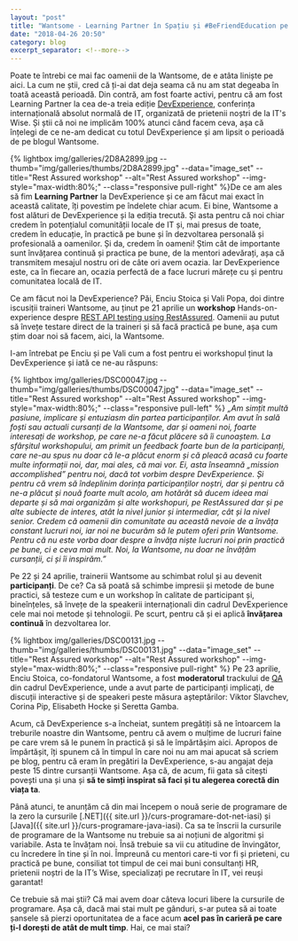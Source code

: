 ```yaml
---
layout: "post"
title: "Wantsome - Learning Partner în Spațiu și #BeFriendEducation pe Pământ"
date: "2018-04-26 20:50"
category: blog
excerpt_separator: <!--more-->
---
```

Poate te întrebi ce mai fac oamenii de la Wantsome, de e atâta liniște pe aici. La cum ne știi, cred că ți-ai dat deja seama că nu am stat degeaba în toată această perioadă. Din contră, am fost foarte activi, pentru că am fost Learning Partner la cea de-a treia ediție [DevExperience](http://devexperience.ro/), conferința internațională absolut normală de IT, organizată de prietenii noștri de la IT's Wise. Și știi că noi ne implicăm 100% atunci când facem ceva, așa că înțelegi de ce ne-am dedicat cu totul DevExperience și am lipsit o perioadă de pe blogul Wantsome.
<!--more-->

{% lightbox img/galleries/2D8A2899.jpg --thumb="img/galleries/thumbs/2D8A2899.jpg" --data="image_set" --title="Rest Assured workshop" --alt="Rest Assured workshop" --img-style="max-width:80%;" --class="responsive pull-right" %}De ce am ales să fim **Learning Partner** la DevExperience și ce am făcut mai exact în această calitate, îți povestim pe îndelete chiar acum. Ei bine, Wantsome a fost alături de DevExperience și la ediția trecută. Și asta pentru că noi chiar credem în potențialul comunității locale de IT și, mai presus de toate, credem în educație, în practică pe bune și în dezvoltarea personală și profesională a oamenilor. Și da, credem în oameni! Știm cât de importante sunt învățarea continuă și practica pe bune, de la mentori adevărați, așa că transmitem mesajul nostru  ori de câte ori avem ocazia. Iar DevExperience este, ca în fiecare an, ocazia perfectă de a face lucruri mărețe cu și pentru comunitatea locală de IT.

Ce am făcut noi la DevExperience? Păi, Enciu Stoica și Vali Popa, doi dintre iscusiții traineri Wantsome, au ținut pe 21 aprilie un **workshop** Hands-on-experience despre [REST API testing using RestAssured](http://devexperience.ro/community-events/community-workshop-wantsome-rest-api-testing/). Oamenii au putut să învețe testare direct de la traineri și să facă practică pe bune, așa cum știm doar noi să facem, aici, la Wantsome.

I-am întrebat pe Enciu și pe Vali cum a fost pentru ei workshopul ținut la DevExperience și iată ce ne-au răspuns:

{% lightbox img/galleries/DSC00047.jpg --thumb="img/galleries/thumbs/DSC00047.jpg" --data="image_set" --title="Rest Assured workshop" --alt="Rest Assured workshop" --img-style="max-width:80%;" --class="responsive pull-left" %} _„Am simțit multă pasiune, implicare și entuziasm din partea participanților. Am avut în sală foști sau actuali cursanți de la Wantsome, dar și oameni noi, foarte interesați de workshop, pe care ne-a făcut plăcere să îi cunoaștem. La sfârșitul workshopului, am primit un feedback foarte bun de la participanți, care ne-au spus nu doar că le-a plăcut enorm și că pleacă acasă cu foarte multe informații noi, dar, mai ales, că mai vor. Ei, asta înseamnă „mission accomplished” pentru noi, dacă tot vorbim despre DevExperience. Și pentru că vrem să îndeplinim dorința participanților noștri, dar și pentru că ne-a plăcut și nouă foarte mult acolo, am hotărât să ducem ideea mai departe și să mai organizăm și alte workshopuri, pe RestAssured dar și pe alte subiecte de interes, atât la nivel junior și intermediar, cât și la nivel senior. Credem că oamenii din comunitate au această nevoie de a învăța constant lucruri noi, iar noi ne bucurăm să le putem oferi prin Wantsome. Pentru că nu este vorba doar despre a învăța niște lucruri noi prin practică pe bune, ci e ceva mai mult. Noi, la Wantsome, nu doar ne învățăm cursanții, ci și îi inspirăm.”_

Pe 22 și 24 aprilie, trainerii Wantsome au schimbat rolul și au devenit **participanți**. De ce? Ca să poată să schimbe impresii și metode de bune practici, să testeze cum e un workshop în calitate de participant și, bineînțeles, să învețe de la speakerii internaționali din cadrul DevExperience cele mai noi metode și tehnologii. Pe scurt, pentru că și ei aplică **învățarea continuă** în dezvoltarea lor.

{% lightbox img/galleries/DSC00131.jpg --thumb="img/galleries/thumbs/DSC00131.jpg" --data="image_set" --title="Rest Assured workshop" --alt="Rest Assured workshop" --img-style="max-width:80%;" --class="responsive pull-right" %} Pe 23 aprilie, Enciu Stoica, co-fondatorul Wantsome, a fost **moderatorul** trackului de [QA](http://devexperience.ro/tracks/qa/) din cadrul DevExperience, unde a avut parte de participanți implicați, de discuții interactive și de speakeri peste măsura așteptărilor: Viktor Slavchev, Corina Pip, Elisabeth Hocke și Seretta Gamba.

Acum, că DevExperience s-a încheiat, suntem pregătiți să ne întoarcem la treburile noastre din Wantsome, pentru că avem o mulțime de lucruri faine pe care vrem să le punem în practică și să le împărtășim aici. Apropos de împărtășit, îți spunem că în timpul în care noi nu am mai apucat să scriem pe blog, pentru că eram în pregătiri la DevExperience, s-au angajat deja peste 15 dintre cursanții Wantsome. Așa că, de acum, fii gata să citești povești una și una și **să te simți inspirat să faci și tu alegerea corectă din viața ta**.

Până atunci, te anunțăm că din mai începem o nouă serie de programare de la zero la cursurile [.NET]({{ site.url }}/curs-programare-dot-net-iasi) și [Java]({{ site.url }}/curs-programare-java-iasi). Ca sa te înscrii la cursurile de programare de la Wantsome nu trebuie sa ai noțiuni de algoritmi și variabile. Asta te învățam noi. Însă trebuie sa vii cu atitudine de învingător, cu încredere în tine și în noi. Împreună cu mentori care-ti vor fi și prieteni, cu practică pe bune, consiliat tot timpul de cei mai buni consultanți HR, prietenii noștri de la IT’s Wise, specializați pe recrutare în IT, vei reuși garantat!

Ce trebuie să mai știi? Că mai avem doar câteva locuri libere la cursurile de programare. Așa că, dacă mai stai mult pe gânduri, s-ar putea să ai toate șansele să pierzi oportunitatea de a face acum **acel pas în carieră pe care ți-l dorești de atât de mult timp**. Hai, ce mai stai?
